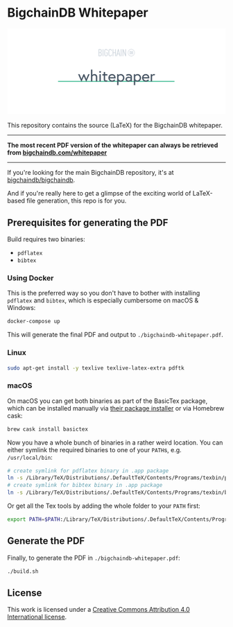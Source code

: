 # BigchainDB Whitepaper

![repo banner](media/repo-banner@2x.png)

This repository contains the source (LaTeX) for the BigchainDB whitepaper.

---

**The most recent PDF version of the whitepaper can always be retrieved from [bigchaindb.com/whitepaper](https://www.bigchaindb.com/whitepaper)**

---

If you're looking for the main BigchainDB repository, it's at [bigchaindb/bigchaindb](https://github.com/bigchaindb/bigchaindb).

And if you're really here to get a glimpse of the exciting world of LaTeX-based file generation, this repo is for you. 

## Prerequisites for generating the PDF

Build requires two binaries:

- `pdflatex`
- `bibtex`

### Using Docker

This is the preferred way so you don't have to bother with installing `pdflatex` and `bibtex`, which is especially cumbersome on macOS & Windows:

```bash
docker-compose up
```

This will generate the final PDF and output to `./bigchaindb-whitepaper.pdf`.

### Linux

```bash
sudo apt-get install -y texlive texlive-latex-extra pdftk
```

### macOS

On macOS you can get both binaries as part of the BasicTex package, which can be installed manually via [their package installer](http://www.tug.org/mactex/morepackages.html) or via Homebrew cask:

```bash
brew cask install basictex
```

Now you have a whole bunch of binaries in a rather weird location. You can either symlink the required binaries to one of your `PATH`s, e.g. `/usr/local/bin`:

```bash
# create symlink for pdflatex binary in .app package
ln -s /Library/TeX/Distributions/.DefaultTeX/Contents/Programs/texbin/pdflatex /usr/local/bin/pdflatex
# create symlink for bibtex binary in .app package
ln -s /Library/TeX/Distributions/.DefaultTeX/Contents/Programs/texbin/bibtex /usr/local/bin/bibtex
```

Or get all the Tex tools by adding the whole folder to your `PATH` first:

```bash
export PATH=$PATH:/Library/TeX/Distributions/.DefaultTeX/Contents/Programs/texbin
```

## Generate the PDF

Finally, to generate the PDF in `./bigchaindb-whitepaper.pdf`:

```bash
./build.sh
```

## License

This work is licensed under a [Creative Commons Attribution 4.0 International license](https://creativecommons.org/licenses/by/4.0/).

